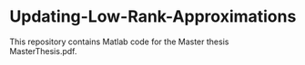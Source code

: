 # Updating-Low-Rank-Approximations

This repository contains Matlab code for the Master thesis MasterThesis.pdf.
